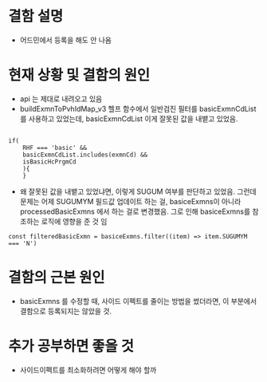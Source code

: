 


# 결함 설명 
- 어드민에서 등록을 해도 안 나옴 


# 현재 상황 및 결함의 원인
- api 는 제대로 내려오고 있음 
- buildExmnToPvhIdMap_v3 헬프 함수에서 일반검진 필터를 basicExmnCdList 를 사용하고 있었는데, basicExmnCdList 이게 잘못된 값을 내뱉고 있었음. 

```tsx

if(
	RHF === 'basic' && 
	basicExmnCdList.includes(exmnCd) && 
	isBasicHcPrgmCd
	){
	}
```

- 왜 잘못된 값을 내뱉고 있었냐면, 이렇게 SUGUM 여부를 판단하고 있었음. 그런데 문제는 어제 SUGUMYM 필드값 업데이트 하는 걸, basiceExmns이 아니라 processedBasicExmns 에서 하는 걸로 변경했음. 그로 인해 basiceExmns를 참조하는 로직에 영향을 준 것 임 
```tsx
const filteredBasicExmn = basiceExmns.filter((item) => item.SUGUMYM === 'N')
```


# 결함의 근본 원인 
- basicExmns 를 수정할 때, 사이드 이펙트를 줄이는 방법을 썼더라면, 이 부분에서 결함으로 등록되지는 않았을 것.



# 추가 공부하면 좋을 것
- 사이드이펙트를 최소화하려면 어떻게 해야 할까 

